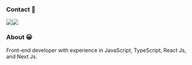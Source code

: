   ### Contact :calling:
 <div style="display:flex">
    <a href="https://www.linkedin.com/in/tfeliperibeiro" target="_blank"><img src="https://img.shields.io/badge/-LinkedIn-%230077B5?style=for-the-badge&logo=linkedin&logoColor=white" target="_blank"></a> 
    <a href="https://mail.google.com/mail/?view=cm&source=mailto&to=contatotfeliperibeiro@gmail.com" target="_blank"><img src="https://img.shields.io/badge/-Gmail-%230077B5?style=for-the-badge&logo=gmail&logoColor=white" target="_blank"></a> 
</div>

  

### About :grinning:
  
 Front-end developer with experience in JavaScript, TypeScript, React Js, and Next Js.
 
 


